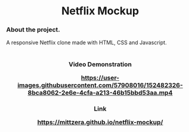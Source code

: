 <h1 align ="center">Netflix Mockup



###  About the project.   
A responsive Netflix clone made with HTML, CSS and Javascript.  
#

<h3 align ="center"> Video Demonstration

https://user-images.githubusercontent.com/57908016/152482326-8bca8062-2e6e-4cfa-a213-46b15bbd53aa.mp4

<h3 align ="center"> Link

https://mittzera.github.io/netflix-mockup/

  